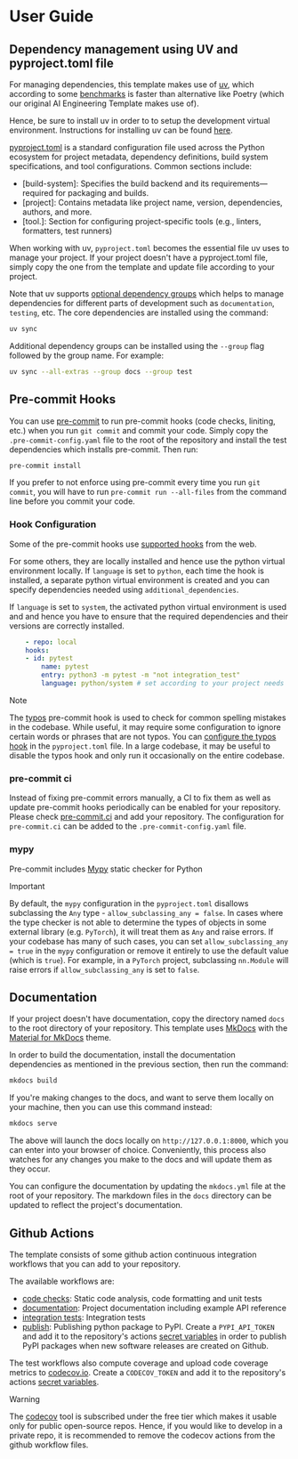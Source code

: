 # User Guide

##  Dependency management using UV and pyproject.toml file

For managing dependencies, this template makes use of [uv](https://docs.astral.sh/uv/),
which according to some 
[benchmarks](https://github.com/astral-sh/uv/blob/main/BENCHMARKS.md)
is faster than alternative like Poetry (which our original AI Engineering Template
makes use of).

Hence, be sure to install uv in order to to setup the development virtual environment.
Instructions for installing uv can be found 
[here](https://docs.astral.sh/uv/getting-started/installation/).

[pyproject.toml](https://packaging.python.org/en/latest/guides/writing-pyproject-toml/) 
is a standard configuration file used across the Python ecosystem for project metadata, 
dependency definitions, build system specifications, and tool configurations. 
Common sections include:
- [build-system]:    Specifies the build backend and its requirements—required for 
                     packaging and builds.
- [project]:         Contains metadata like project name, version, dependencies, 
                     authors, and more.
- [tool.<toolname>]: Section for configuring project-specific tools 
                     (e.g., linters, formatters, test runners)

When working with uv, `pyproject.toml` becomes the essential file uv uses to manage your project. 
If your project doesn't have a pyproject.toml file, simply copy the one from the 
template and update file according to your project.


Note that uv supports 
[optional dependency groups](https://docs.astral.sh/uv/concepts/projects/dependencies/#dependency-groups)
which helps to manage dependencies for different parts of development such as 
`documentation`, `testing`, etc. The core dependencies are installed using the command:

```bash
uv sync
```

Additional dependency groups can be installed using the `--group` flag followed
by the group name. For example:

```bash
uv sync --all-extras --group docs --group test
```



## Pre-commit Hooks

You can use [pre-commit](https://pre-commit.com/) to run pre-commit hooks (code checks,
liniting, etc.) when you run `git commit` and commit your code. Simply copy the
`.pre-commit-config.yaml` file to the root of the repository and install the test
dependencies which installs pre-commit. Then run:

```bash
pre-commit install
```

If you prefer to not enforce using pre-commit every time you run `git commit`,
you will have to run `pre-commit run --all-files` from the command line before you
commit your code.

### Hook Configuration

Some of the pre-commit hooks use [supported hooks](https://pre-commit.com/hooks.html)
from the web.

For some others, they are locally installed and hence use the python virtual environment
locally. If `language` is set to `python`, each time the hook is installed, a separate
python virtual environment is created and you can specify dependencies needed using
`additional_dependencies`.

If `language` is set to `system`, the activated python virtual environment is used and
and hence you have to ensure that the required dependencies and their versions are
correctly installed.

```yaml
    - repo: local
    hooks:
    - id: pytest
        name: pytest
        entry: python3 -m pytest -m "not integration_test"
        language: python/system # set according to your project needs
```

>[!NOTE] 
> The [typos](https://github.com/crate-ci/typos) pre-commit hook is used to check for 
common spelling mistakes in the codebase. While useful, it may require some configuration to ignore certain words or phrases that are not typos. You can 
[configure the typos hook](https://github.com/crate-ci/typos/blob/master/docs/reference.md) 
in the `pyproject.toml` file. In a large codebase, it may be useful to disable the 
typos hook and only run it occasionally on the entire codebase.


### pre-commit ci

Instead of fixing pre-commit errors manually, a CI to fix them as well as update
pre-commit hooks periodically can be enabled for your repository. Please check
[pre-commit.ci](https://pre-commit.ci/) and add your repository. The configuration for
``pre-commit.ci`` can be added to the ``.pre-commit-config.yaml`` file.

### mypy
Pre-commit includes [Mypy](https://mypy.readthedocs.io/en/stable/) static checker for Python

> [!IMPORTANT] 
> By default, the `mypy` configuration in the `pyproject.toml` disallows subclassing 
the `Any` type - `allow_subclassing_any = false`. In cases where the type checker is 
not able to determine the types of objects in some external library (e.g. `PyTorch`), 
it will treat them as `Any` and raise errors. If your codebase has many of such cases, 
you can set `allow_subclassing_any = true` in the `mypy` configuration or remove it 
entirely to use the default value (which is `true`). For example, in a `PyTorch` 
project, subclassing `nn.Module` will raise errors if `allow_subclassing_any` is set 
to `false`.

## Documentation

If your project doesn't have documentation, copy the directory named `docs` to the root
directory of your repository. This template uses [MkDocs](https://www.mkdocs.org/) with
the [Material for MkDocs](https://squidfunk.github.io/mkdocs-material/) theme.

In order to build the documentation, install the documentation dependencies as mentioned
in the previous section, then run the command:

```bash
mkdocs build
```

If you're making changes to the docs, and want to serve them locally on your machine,
then you can use this command instead:

```bash
mkdocs serve
```

The above will launch the docs locally on `http://127.0.0.1:8000`, which you can
enter into your browser of choice. Conveniently, this process also watches for any
changes you make to the docs and will update them as they occur.

You can configure the documentation by updating the `mkdocs.yml` file at the root of
your repository. The markdown files in the `docs` directory can be updated to reflect
the project's documentation.


## Github Actions

The template consists of some github action continuous integration workflows that you
can add to your repository.

The available workflows are:

- [code checks](https://github.com/VectorInstitute/aieng-template-uv/blob/main/.github/workflows/code_checks.yml): Static code analysis, code formatting and unit tests
- [documentation](https://github.com/VectorInstitute/aieng-template-uv/blob/main/.github/workflows/docs.yml): Project documentation including example API reference
- [integration tests](https://github.com/VectorInstitute/aieng-template-uv/blob/main/.github/workflows/integration_tests.yml): Integration tests
- [publish](https://github.com/VectorInstitute/aieng-template-uv/blob/main/.github/workflows/publish.yml):
Publishing python package to PyPI. Create a `PYPI_API_TOKEN` and add it to the
repository's actions [secret variables](https://docs.github.com/en/actions/security-guides/using-secrets-in-github-actions)
in order to publish PyPI packages when new software releases are created on Github.

The test workflows also compute coverage and upload code coverage metrics to
[codecov.io](https://app.codecov.io/gh/VectorInstitute/aieng-template). Create a
`CODECOV_TOKEN` and add it to the repository's actions [secret variables](https://docs.github.com/en/actions/security-guides/using-secrets-in-github-actions).

> [!WARNING]
> The [codecov](https://app.codecov.io/github/VectorInstitute) tool is subscribed under 
> the free tier which makes it usable only for public open-source repos. Hence, if you 
> would like to develop in a private repo, it is recommended to remove the codecov 
> actions from the github workflow files.


